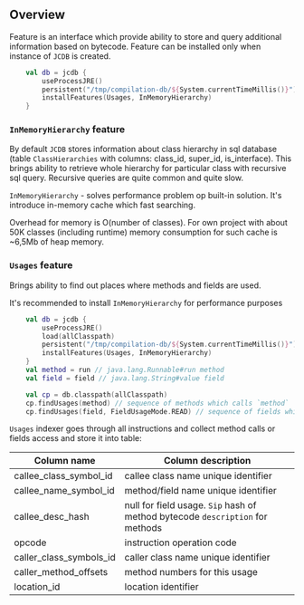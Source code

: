 ## Overview

Feature is an interface which provide ability to store and query additional information based on bytecode. Feature can be installed only when instance of `JCDB` is created.

```kotlin
    val db = jcdb {
        useProcessJRE()
        persistent("/tmp/compilation-db/${System.currentTimeMillis()}") // persist data
        installFeatures(Usages, InMemoryHierarchy)
    }
```


### `InMemoryHierarchy` feature

By default `JCDB` stores information about class hierarchy in sql database (table `ClassHierarchies` with columns: class_id, super_id, is_interface).
This brings ability to retrieve whole hierarchy for particular class with recursive sql query. Recursive queries are quite common and quite slow.

`InMemoryHierarchy` - solves performance problem op built-in solution. It's introduce in-memory cache which fast searching. 

Overhead for memory is O(number of classes).
For own project with about 50K classes (including runtime) memory consumption for such cache is ~6,5Mb of heap memory.

### `Usages` feature

Brings ability to find out places where methods and fields are used.

It's recommended to install `InMemoryHierarchy` for performance purposes

```kotlin
    val db = jcdb {
        useProcessJRE()
        load(allClasspath)
        persistent("/tmp/compilation-db/${System.currentTimeMillis()}") // persist data
        installFeatures(Usages, InMemoryHierarchy)
    }
    val method = run // java.lang.Runnable#run method
    val field = field // java.lang.String#value field

    val cp = db.classpath(allClasspath)
    cp.findUsages(method) // sequence of methods which calls `method`
    cp.findUsages(field, FieldUsageMode.READ) // sequence of fields which reads `field` value
```

`Usages` indexer goes through all instructions and collect method calls or fields access and store it into table: 

| Column name             | Column description                                                            |
|-------------------------|-------------------------------------------------------------------------------|
| callee_class_symbol_id  | callee class name unique identifier                                           |
| callee_name_symbol_id   | method/field name unique identifier                                           |
| callee_desc_hash        | null for field usage. `Sip` hash of method bytecode `description` for methods |
| opcode                  | instruction operation code                                                    |
| caller_class_symbols_id | caller class name unique identifier                                           |
| caller_method_offsets   | method numbers for this usage                                                 |
| location_id             | location identifier                                                           |

